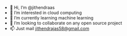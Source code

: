 - 👋 Hi, I’m @jithendraas
- 👀 I’m interested in cloud computing
- 🌱 I’m currently learning machine learning
- 💞️ I’m looking to collaborate on any open source project
- 📫 Just mail jithendrajas58@gmail.com 

<!---
jithendraas/jithendraas is a ✨ special ✨ repository because its `README.md` (this file) appears on your GitHub profile.
You can click the Preview link to take a look at your changes.
--->
